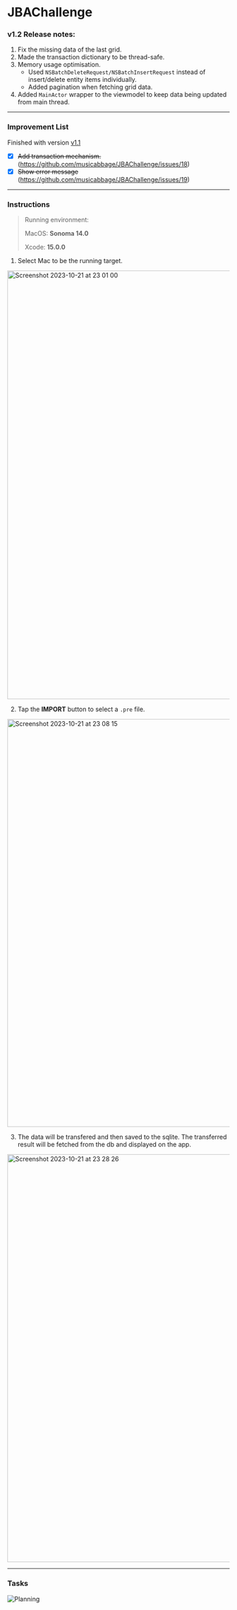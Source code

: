 # JBAChallenge

### v1.2 Release notes:
1. Fix the missing data of the last grid.
2. Made the transaction dictionary to be thread-safe.
3. Memory usage optimisation.
    - Used `NSBatchDeleteRequest/NSBatchInsertRequest` instead of insert/delete entity items individually.
    - Added pagination when fetching grid data.
4. Added `MainActor` wrapper to the viewmodel to keep data being updated from main thread.

---

### Improvement List
Finished with version [v1.1](https://github.com/musicabbage/JBAChallenge/releases/tag/v1.1)
- [x] ~~Add transaction mechanism.~~ (https://github.com/musicabbage/JBAChallenge/issues/18)
- [x] ~~Show error message~~ (https://github.com/musicabbage/JBAChallenge/issues/19)
---
### Instructions

> Running environment:
> 
> MacOS: **Sonoma 14.0**
> 
> Xcode: **15.0.0**

1. Select Mac to be the running target.
<img width="972" alt="Screenshot 2023-10-21 at 23 01 00" src="https://github.com/musicabbage/JBAChallenge/assets/8994570/ea140953-cf4c-4385-830f-7d1a0a6b1971">

2. Tap the **IMPORT** button to select a `.pre` file.
<img width="925" alt="Screenshot 2023-10-21 at 23 08 15" src="https://github.com/musicabbage/JBAChallenge/assets/8994570/542179e3-e9b5-4dc8-8c09-66a397d48eeb">

3. The data will be transfered and then saved to the sqlite. The transferred result will be fetched from the db and displayed on the app.
<img width="925" alt="Screenshot 2023-10-21 at 23 28 26" src="https://github.com/musicabbage/JBAChallenge/assets/8994570/50fa29f9-cc46-4ba4-8db5-a1462b1332fc">


---
### Tasks
![Planning](https://github.com/musicabbage/JBAChallenge/assets/8994570/171c43eb-bb79-4b67-ac2b-1f5d4c567aeb)

